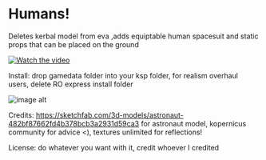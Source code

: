 # Humans!
Deletes kerbal model from eva ,adds equiptable human spacesuit and static props that can be placed on the ground 

[![Watch the video]([thumbnail.png](https://github.com/Wargamer2137/Humans-/blob/main/screenshot222.png?raw=true))]([https://youtu.be/yourvideoid](https://www.youtube.com/watch?v=7RfY5rvLtH8))

Install: drop gamedata folder into your ksp folder, for realism overhaul users, delete RO express install folder

![image alt](https://github.com/Wargamer2137/Humans-/blob/main/screenshot222.png?raw=true)

Credits: https://sketchfab.com/3d-models/astronaut-482bf87662fd4b378bcb3a2931d59ca3 for astronaut model, kopernicus community for advice <), textures unlimited for reflections!

License: do whatever you want with it, credit whoever I credited

